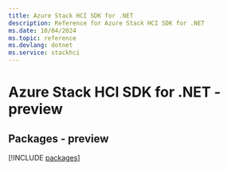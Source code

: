 ```yaml
---
title: Azure Stack HCI SDK for .NET
description: Reference for Azure Stack HCI SDK for .NET
ms.date: 10/04/2024
ms.topic: reference
ms.devlang: dotnet
ms.service: stackhci
---
```

# Azure Stack HCI SDK for .NET - preview
## Packages - preview
[!INCLUDE [packages](stack-hci-index.md)]